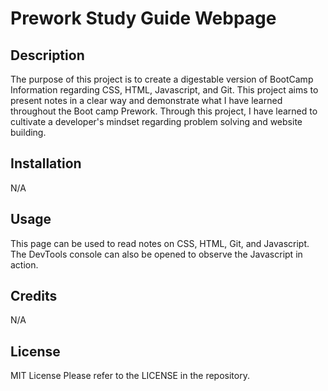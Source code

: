 # Prework Study Guide Webpage

## Description
The purpose of this project is to create a digestable version of BootCamp Information regarding CSS, HTML, Javascript, and Git. This project aims to present notes in a clear way and demonstrate what I have learned throughout the Boot camp Prework. Through this project, I have learned to cultivate a developer's mindset regarding problem solving and website building.

## Installation
N/A

## Usage
This page can be used to read notes on CSS, HTML, Git, and Javascript. The DevTools console can also be opened to observe the Javascript in action.

## Credits
N/A

## License
MIT License
Please refer to the LICENSE in the repository.
